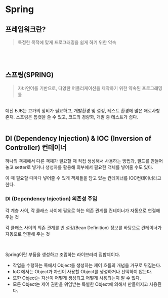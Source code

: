 Spring
============================



## 프레임워크란?

> 특정한 목적에 맞게 프로그래밍을 쉽게 하기 위한 약속
<br>
<br>

## 스프링(SPRING)


> 자바언어를 기반으로, 다양한 어플리케이션을 제작하기 위한 약속된 프로그래밍 틀
<br>
 예전 EJB는 고가의 장비가 필요하고, 개발환경 및 설정, 테스트 환경에 많은 애로사항 존재.
스프링은 톰캣을 쓸 수 있고, 코드의 경량화, 개발 중 테스트가 쉽다.
<br>
<br>

## DI (Dependency Injection) & IOC (Inversion of Controller) 컨테이너

하나의 객체에서 다른 객체가 필요할 때 직접 생성해서 사용하는 방법과, 필드를 만들어 놓고 setter로 넣거나 생성자를 활용해 외부에서 필요한 객체를 넣어줄 수도 있다.

이 때 필요할 때마다 넣어줄 수 있게 객체들을 담고 있는 컨테이너를 IOC컨테이너라고 한다.
<br>



### DI (Dependency Injection) 의존성 주입

각 계층 사이, 각 클래스 사이에 필요로 하는 의존 관계를 컨테이너가 자동으로 연결해 주는 것

각 클래스 사이의 의존 관계를 빈 설정(Bean Definition) 정보를 바탕으로 컨테이너가 자동으로 연결해 주는 것


<br>


Spring이란 부품을 생성하고 조립하는 라이브러리 집합체이다.


- 작업을 수행하는 쪽에서 Object를 생성하는 제어 흐름의 개념을 거꾸로 뒤집는다.
- IoC 에서는 Object가 자신이 사용할 Object를 생성하거나 선택하지 않는다.
- 또한 Object는 자신이 어떻게 생성되고 어떻게 사용되는지 알 수 없다.
- 모든 Object는 제어 권한을 위임받는 특별한 Object에 의해서 만들어지고 사용된다.




